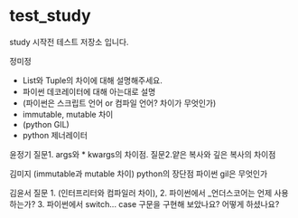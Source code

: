 # test_study
study 시작전 테스트 저장소 입니다.

정미정
- List와 Tuple의 차이에 대해 설명해주세요.
- 파이썬 데코레이터에 대해 아는대로 설명
- (파이썬은 스크립트 언어 or 컴파일 언어? 차이가 무엇인가)
- immutable, mutable 차이
- (python GIL)
- python 제너레이터


윤정기 
  질문1. args와 * kwargs의 차이점. 
  질문2.얕은 복사와 깊은 복사의 차이점


김미지
  (immutable과 mutable 차이)
  python의 장단점
  파이썬 gil은 무엇인가
  
 
 김윤서 
 질문 1. (인터프리터와 컴파일러 차이), 
      2. 파이썬에서 _언더스코어는 언제 사용하는가?
      3. 파이썬에서 switch... case 구문을 구현해 보았나요? 어떻게 하셨나요?
